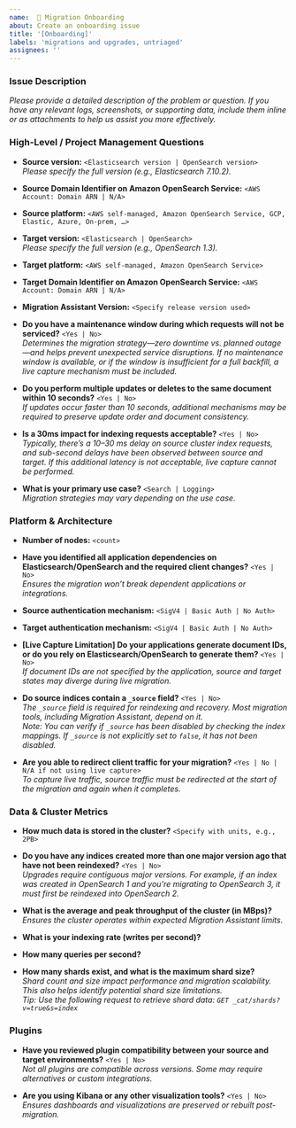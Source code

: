 ```yaml
---
name:  🔧 Migration Onboarding
about: Create an onboarding issue
title: '[Onboarding]'
labels: 'migrations and upgrades, untriaged'
assignees: ''
---
```


### Issue Description
_Please provide a detailed description of the problem or question. If you have any relevant logs, screenshots, or supporting data, include them inline or as attachments to help us assist you more effectively._

### High-Level / Project Management Questions

- **Source version:** `<Elasticsearch version | OpenSearch version>`  
  *Please specify the full version (e.g., Elasticsearch 7.10.2).*

- **Source Domain Identifier on Amazon OpenSearch Service:** `<AWS Account: Domain ARN | N/A>`

- **Source platform:** `<AWS self-managed, Amazon OpenSearch Service, GCP, Elastic, Azure, On-prem, …>`

- **Target version:** `<Elasticsearch | OpenSearch>`  
  *Please specify the full version (e.g., OpenSearch 1.3).*

- **Target platform:** `<AWS self-managed, Amazon OpenSearch Service>`

- **Target Domain Identifier on Amazon OpenSearch Service:** `<AWS Account: Domain ARN | N/A>`

- **Migration Assistant Version:** `<Specify release version used>`

- **Do you have a maintenance window during which requests will not be serviced?** `<Yes | No>`  
  *Determines the migration strategy—zero downtime vs. planned outage—and helps prevent unexpected service disruptions. If no maintenance window is available, or if the window is insufficient for a full backfill, a live capture mechanism must be included.*

- **Do you perform multiple updates or deletes to the same document within 10 seconds?** `<Yes | No>`  
  *If updates occur faster than 10 seconds, additional mechanisms may be required to preserve update order and document consistency.*

- **Is a 30ms impact for indexing requests acceptable?** `<Yes | No>`  
  *Typically, there’s a 10–30 ms delay on source cluster index requests, and sub-second delays have been observed between source and target. If this additional latency is not acceptable, live capture cannot be performed.*

- **What is your primary use case?** `<Search | Logging>`  
  *Migration strategies may vary depending on the use case.*

### Platform & Architecture

- **Number of nodes:** `<count>`

- **Have you identified all application dependencies on Elasticsearch/OpenSearch and the required client changes?** `<Yes | No>`  
  *Ensures the migration won’t break dependent applications or integrations.*

- **Source authentication mechanism:** `<SigV4 | Basic Auth | No Auth>`  
- **Target authentication mechanism:** `<SigV4 | Basic Auth | No Auth>`

- **[Live Capture Limitation] Do your applications generate document IDs, or do you rely on Elasticsearch/OpenSearch to generate them?** `<Yes | No>`  
  *If document IDs are not specified by the application, source and target states may diverge during live migration.*

- **Do source indices contain a `_source` field?** `<Yes | No>`  
  *The `_source` field is required for reindexing and recovery. Most migration tools, including Migration Assistant, depend on it.*  
  _Note: You can verify if `_source` has been disabled by checking the index mappings. If `_source` is not explicitly set to `false`, it has not been disabled._

- **Are you able to redirect client traffic for your migration?** `<Yes | No | N/A if not using live capture>`  
  *To capture live traffic, source traffic must be redirected at the start of the migration and again when it completes.*

### Data & Cluster Metrics

- **How much data is stored in the cluster?** `<Specify with units, e.g., 2PB>`

- **Do you have any indices created more than one major version ago that have not been reindexed?** `<Yes | No>`  
  *Upgrades require contiguous major versions. For example, if an index was created in OpenSearch 1 and you're migrating to OpenSearch 3, it must first be reindexed into OpenSearch 2.*

- **What is the average and peak throughput of the cluster (in MBps)?**  
  *Ensures the cluster operates within expected Migration Assistant limits.*

- **What is your indexing rate (writes per second)?**  
- **How many queries per second?**  
- **How many shards exist, and what is the maximum shard size?**  
  *Shard count and size impact performance and migration scalability. This also helps identify potential shard size limitations.*  
  _Tip: Use the following request to retrieve shard data: `GET _cat/shards?v=true&s=index`_

### Plugins

- **Have you reviewed plugin compatibility between your source and target environments?** `<Yes | No>`  
  *Not all plugins are compatible across versions. Some may require alternatives or custom integrations.*

- **Are you using Kibana or any other visualization tools?** `<Yes | No>`  
  *Ensures dashboards and visualizations are preserved or rebuilt post-migration.*